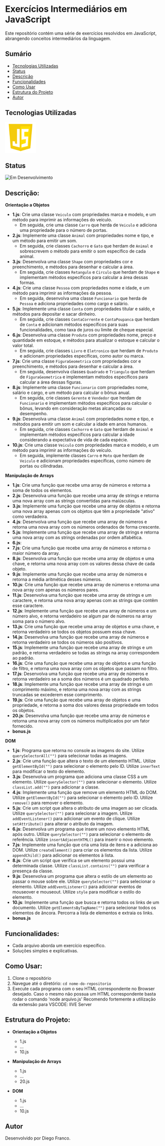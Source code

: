 # Exercícios Intermediários em JavaScript

Este repositório contém uma série de exercícios resolvidos em JavaScript, abrangendo conceitos intermediários da linguagem.

## Sumário

- [Tecnologias Utilizadas](#tecnologias-utilizadas)
- [Status](#status)
- [Descrição](#descrição)
- [Funcionalidades](#funcionalidades)
- [Como Usar](#como-usar)
- [Estrutura do Projeto](#estrutura-do-projeto)
- [Autor](#autor)

## Tecnologias Utilizadas

<div style="display: flex; flex-direction: row;">
  <div style="margin-right: 20px; display: flex; justify-content: flex-start;">
    <img src="img/js.png" alt="Logo JS" width="100"/>
  </div>
</div>

## Status

![Em Desenvolvimento](http://img.shields.io/static/v1?label=STATUS&message=EM%20DESENVOLVIMENTO&color=RED&style=for-the-badge)

<!-- ![Concluído](http://img.shields.io/static/v1?label=STATUS&message=CONCLUIDO&color=GREEN&style=for-the-badge) -->

## Descrição:

**Orientação a Objetos**

- **1.js**: Crie uma classe `Veiculo` com propriedades marca e modelo, e um método para imprimir as informações do veículo.
  - Em seguida, crie uma classe `Carro` que herda de `Veiculo` e adiciona uma propriedade para o número de portas.
- **2.js**: Implemente uma classe `Animal` com propriedades nome e tipo, e um método para emitir um som.
  - Em seguida, crie classes `Cachorro` e `Gato` que herdam de `Animal` e sobrescrevem o método para emitir o som específico de cada animal.
- **3.js**: Desenvolva uma classe `Shape` com propriedades cor e preenchimento, e métodos para desenhar e calcular a área.
  - Em seguida, crie classes `Retangulo` e `Circulo` que herdam de `Shape` e implementam métodos específicos para calcular a área dessas formas.
- **4.js**: Crie uma classe `Pessoa` com propriedades nome e idade, e um método para imprimir as informações da pessoa.
  - Em seguida, desenvolva uma classe `Funcionario` que herda de `Pessoa` e adiciona propriedades como cargo e salário.
- **5.js**: Implemente uma classe `Conta` com propriedades titular e saldo, e métodos para depositar e sacar dinheiro.
  - Em seguida, crie classes `ContaCorrente` e `ContaPoupanca` que herdam de `Conta` e adicionam métodos específicos para suas funcionalidades, como taxa de juros ou limite de cheque especial.
- **6.js**: Desenvolva uma classe `Produto` com propriedades nome, preço e quantidade em estoque, e métodos para atualizar o estoque e calcular o valor total.
  - Em seguida, crie classes `Livro` e `Eletronico` que herdam de `Produto` e adicionam propriedades específicas, como autor ou marca.
- **7.js**: Crie uma classe `FiguraGeometrica` com propriedades cor e preenchimento, e métodos para desenhar e calcular a área.
  - Em seguida, desenvolva classes `Quadrado` e `Triangulo` que herdam de `FiguraGeometrica` e implementam métodos específicos para calcular a área dessas figuras.
- **8.js**: Implemente uma classe `Funcionario` com propriedades nome, salário e cargo, e um método para calcular o bônus anual.
  - Em seguida, crie classes `Gerente` e `Vendedor` que herdam de `Funcionario` e implementam métodos específicos para calcular o bônus, levando em consideração metas alcançadas ou desempenho.
- **9.js**: Desenvolva uma classe `Animal` com propriedades nome e tipo, e métodos para emitir um som e calcular a idade em anos humanos.
  - Em seguida, crie classes `Cachorro` e `Gato` que herdam de `Animal` e implementam métodos específicos para calcular a idade considerando a expectativa de vida de cada espécie.
- **10.js**: Crie uma classe `Veiculo` com propriedades marca e modelo, e um método para imprimir as informações do veículo.
  - Em seguida, implemente classes `Carro` e `Moto` que herdam de `Veiculo` e adicionam propriedades específicas, como número de portas ou cilindradas.

**Manipulação de Arrays**

- **1.js**: Crie uma função que recebe uma array de números e retorna a soma de todos os elementos.
- **2.js**: Desenvolva uma função que recebe uma array de strings e retorna uma nova array com as strings convertidas para maiúsculas.
- **3.js**: Implemente uma função que recebe uma array de objetos e retorna uma nova array apenas com os objetos que têm a propriedade "ativo" como verdadeira.
- **4.js**: Desenvolva uma função que recebe uma array de números e retorna uma nova array com os números ordenados de forma crescente.
- **5.js**: Implemente uma função que recebe uma array de strings e retorna uma nova array com as strings ordenadas por ordem alfabética.
- **6.js**:
- **7.js**: Crie uma função que recebe uma array de números e retorna o maior número da array.
- **8.js**: Desenvolva uma função que recebe uma array de objetos e uma chave, e retorna uma nova array com os valores dessa chave de cada objeto.
- **9.js**: Implemente uma função que recebe uma array de números e retorna a média aritmética desses números.
- **10.js**: Crie uma função que recebe uma array de números e retorna uma nova array com apenas os números pares.
- **11.js**: Desenvolva uma função que recebe uma array de strings e um caractere, e retorna uma nova array apenas com as strings que contêm esse caractere.
- **12.js**: Implemente uma função que recebe uma array de números e um número alvo, e retorna verdadeiro se algum par de números na array soma para o número alvo.
- **13.js**: Crie uma função que recebe uma array de objetos e uma chave, e retorna verdadeiro se todos os objetos possuem essa chave.
- **14.js**: Desenvolva uma função que recebe uma array de números e retorna verdadeiro se todos os números são positivos.
- **15.js**: Implemente uma função que recebe uma array de strings e um padrão, e retorna verdadeiro se todas as strings na array correspondem ao padrão.
- **16.js**: Crie uma função que recebe uma array de objetos e uma função de filtro, e retorna uma nova array com os objetos que passam no filtro.
- **17.js**: Desenvolva uma função que recebe uma array de números e retorna verdadeiro se a soma dos números é um quadrado perfeito.
- **18.js**: Implemente uma função que recebe uma array de strings e um comprimento máximo, e retorna uma nova array com as strings truncadas se excederem esse comprimento.
- **19.js**: Crie uma função que recebe uma array de objetos e uma propriedade, e retorna a soma dos valores dessa propriedade em todos os objetos.
- **20.js**: Desenvolva uma função que recebe uma array de números e retorna uma nova array com os números multiplicados por um fator fornecido.
- **bonus.js**

**DOM**

- **1.js**: Programa que retorna no console as imagens do site.
  Utilize `querySelectorAll("")` para selecionar todas as imagens.
- **2.js**: Crie uma função que altera o texto de um elemento HTML.
  Utilize `getElementById("")` para selecionar o elemento pelo ID. Utilize `innerText` para modificar o texto do elemento.
- **3.js**: Desenvolva um programa que adiciona uma classe CSS a um elemento.
  Utilize `querySelector("")` para selecionar o elemento. Utilize `classList.add("")` para adicionar a classe.
- **4.js**: Implemente uma função que remove um elemento HTML do DOM.
  Utilize `getElementById("")` para selecionar o elemento pelo ID. Utilize `remove()` para remover o elemento.
- **5.js**: Crie um script que altera o atributo de uma imagem ao ser clicada.
  Utilize `querySelector("")` para selecionar a imagem. Utilize `addEventListener()` para adicionar um evento de clique. Utilize `setAttribute()` para alterar o atributo da imagem.
- **6.js**: Desenvolva um programa que insere um novo elemento HTML após outro.
  Utilize `querySelector("")` para selecionar o elemento de referência. Utilize `insertAdjacentHTML()` para inserir o novo elemento.
- **7.js**: Implemente uma função que cria uma lista de itens e a adiciona ao DOM.
  Utilize `createElement()` para criar os elementos da lista. Utilize `appendChild()` para adicionar os elementos à lista.
- **8.js**: Crie um script que verifica se um elemento possui uma determinada classe.
  Utilize `classList.contains("")` para verificar a presença da classe.
- **9.js**: Desenvolva um programa que altera o estilo de um elemento ao passar o mouse sobre ele.
  Utilize `querySelector("")` para selecionar o elemento. Utilize `addEventListener()` para adicionar eventos de mouseover e mouseout. Utilize `style` para modificar o estilo do elemento.
- **10.js**: Implemente uma função que busca e retorna todos os links de um documento.
  Utilize `getElementsByTagName("")` para selecionar todos os elementos de âncora. Percorra a lista de elementos e extraia os links.
- **bonus.js**

## Funcionalidades:

- Cada arquivo aborda um exercício específico.
- Soluções simples e explicativas.

## Como Usar:

1. Clone o repositório
2. Navegue até o diretório: `cd nome-do-repositorio`
3. Execute cada programa com o seu HTML correspondente no Browser desejado.
   Caso o mesmo não possua um HTML correspondente basta rodar o comando 'node arquivo.js'
   Recomendo fortemente a utilização da extensão para VSCODE: lIVE Server

## Estrutura do Projeto:

- **Orientação a Objetos**

  - 1.js
  - ...
  - 10.js

- **Manipulação de Arrays**

  - 1.js
  - ...
  - 20.js

- **DOM**
  - 1.js
  - ...
  - 10.js

## Autor

Desenvolvido por Diego Franco.
